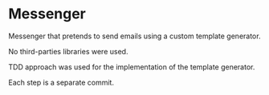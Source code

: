 # Messenger
Messenger that pretends to send emails using a custom template generator.  

No third-parties libraries were used.

TDD approach was used for the implementation of the template generator. 

Each step is a separate commit.
